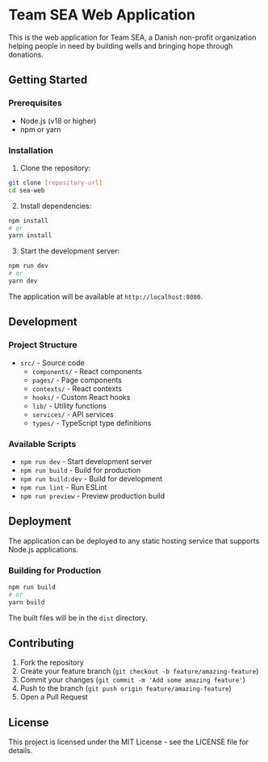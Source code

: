 # Team SEA Web Application

This is the web application for Team SEA, a Danish non-profit organization helping people in need by building wells and bringing hope through donations.

## Getting Started

### Prerequisites

- Node.js (v18 or higher)
- npm or yarn

### Installation

1. Clone the repository:
```bash
git clone [repository-url]
cd sea-web
```

2. Install dependencies:
```bash
npm install
# or
yarn install
```

3. Start the development server:
```bash
npm run dev
# or
yarn dev
```

The application will be available at `http://localhost:8080`.

## Development

### Project Structure

- `src/` - Source code
  - `components/` - React components
  - `pages/` - Page components
  - `contexts/` - React contexts
  - `hooks/` - Custom React hooks
  - `lib/` - Utility functions
  - `services/` - API services
  - `types/` - TypeScript type definitions

### Available Scripts

- `npm run dev` - Start development server
- `npm run build` - Build for production
- `npm run build:dev` - Build for development
- `npm run lint` - Run ESLint
- `npm run preview` - Preview production build

## Deployment

The application can be deployed to any static hosting service that supports Node.js applications.

### Building for Production

```bash
npm run build
# or
yarn build
```

The built files will be in the `dist` directory.

## Contributing

1. Fork the repository
2. Create your feature branch (`git checkout -b feature/amazing-feature`)
3. Commit your changes (`git commit -m 'Add some amazing feature'`)
4. Push to the branch (`git push origin feature/amazing-feature`)
5. Open a Pull Request

## License

This project is licensed under the MIT License - see the LICENSE file for details.
